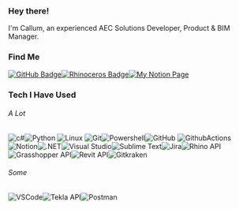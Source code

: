 ### Hey there!

I'm Callum, an experienced AEC Solutions Developer, Product & BIM Manager.

### Find Me

<a href="https://github.com/clicketyclackety?tab=profile"><img src="https://img.shields.io/badge/LinkedIn-blue?tab=followers?logo=github&style=for-the-badge" alt="GitHub Badge" /></a><a href="https://discourse.mcneel.com/u/csykes"><img src="https://img.shields.io/badge/discourse-333333.svg?style=for-the-badge&logo=rhinoceros&logoColor=white" alt="Rhinoceros Badge" /></a><a href="https://www.notion.so/sykes/Callum-Sykes-88b63a37dbce461f9ae4ba11b75d0733"><img src="https://img.shields.io/badge/My%20Notion-white.svg?style=for-the-badge&logo=notion&logoColor=black" alt="My Notion Page" /></a>

### Tech I Have Used

###### A Lot

![c#](https://img.shields.io/badge/CSharp-blueviolet?&style=for-the-badge&logo=csharp&logoColor=white)![Python](https://img.shields.io/badge/PYTHON-3776AB.svg?&style=for-the-badge&logo=python&logoColor=white) ![Linux](https://img.shields.io/badge/LINUX-FCC624?style=for-the-badge&logo=linux&logoColor=black) ![Git](https://img.shields.io/badge/GIT-%23F05033.svg?&style=for-the-badge&logo=git&logoColor=white)![Powershell](https://img.shields.io/badge/Bash-666666.svg?&style=for-the-badge&logo=PowerShell&logoColor=white)![GitHub](https://img.shields.io/badge/GITHUB-121011.svg?&style=for-the-badge&logo=github&logoColor=white) ![GithubActions](https://img.shields.io/badge/GITHUB%20ACTIONS-121011.svg?&style=for-the-badge&logo=github-actions&logoColor=white) ![Notion](https://img.shields.io/badge/notion-lightgray?&style=for-the-badge&logo=notion&logoColor=white)![.NET](https://img.shields.io/badge/.NET-blueviolet?&style=for-the-badge&logo=dotnet&logoColor=white)![Visual Studio](https://img.shields.io/badge/visualstudio-lightgray?&style=for-the-badge&logo=visualstudio&logoColor=white)![Sublime Text](https://img.shields.io/badge/Sublime%20Text-FFCA28?&style=for-the-badge&logo=Sublime%20Text&logoColor=white)![Jira](https://img.shields.io/badge/jira-7fd5ea?&style=for-the-badge&logo=jira&logoColor=white)![Rhino API](https://img.shields.io/badge/Rhinoceros%20API-gray?&style=for-the-badge&logo=Rhinoceros&logoColor=white)![Grasshopper API](https://img.shields.io/badge/grasshopper%20API-green?&style=for-the-badge&logo=graphql&logoColor=white)![Revit API](https://img.shields.io/badge/Revit%20API-8DD6F9?&style=for-the-badge&logo=reason&logoColor=black)![Gitkraken](https://img.shields.io/badge/Gitkraken-green?&style=for-the-badge&logo=Gitkraken&logoColor=white)


###### Some

![VSCode](https://img.shields.io/badge/vscode-007ACC.svg?style=for-the-badge&logo=visualstudiocode&logoColor=white)![Tekla API](https://img.shields.io/badge/tekla-007396?&style=for-the-badge&logo=tvtime&logoColor=white)![Postman](https://img.shields.io/badge/Postman-orange?&style=for-the-badge&logo=Postman&logoColor=white)
